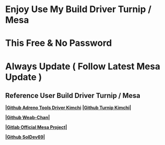 # Enjoy Use My Build Driver Turnip / Mesa
# This Free & No Password 
# Always Update ( Follow Latest Mesa Update )

## Reference User Build Driver Turnip / Mesa
**|[Github Adreno Tools Driver Kimchi](https://github.com/K11MCH1/AdrenoToolsDrivers)**
**|[Github Turnip Kimchi](https://github.com/K11MCH1/freedreno_turnip-CI)|</p>**
**|[Github Weab-Chan](https://github.com/Weab-chan/freedreno_turnip-CI)|</p>**
**|[Gitlab Official Mesa Project](https://gitlab.freedesktop.org/mesa/mesa)|</p>**
**|[Github SolDev69](https://github.com/SolDev69/unified-mesa-project)|</p>**
